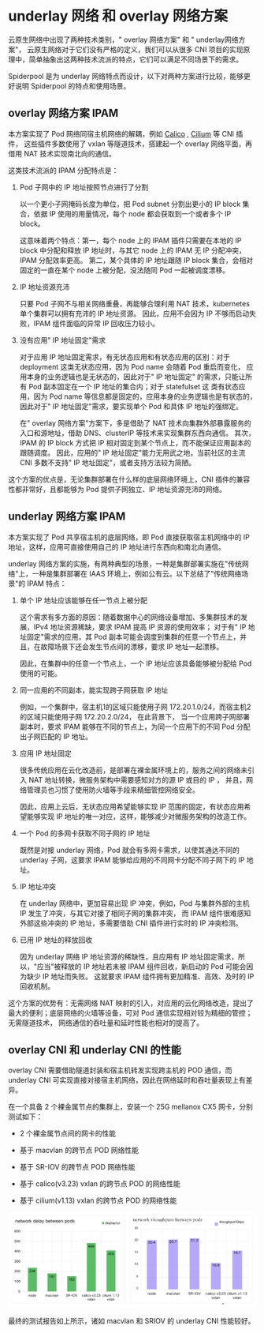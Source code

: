 # underlay 网络 和 overlay 网络方案

云原生网络中出现了两种技术类别，" overlay 网络方案" 和 " underlay网络方案"，
云原生网络对于它们没有严格的定义，我们可以从很多 CNI 项目的实现原理中，简单抽象出这两种技术流派的特点，它们可以满足不同场景下的需求。

Spiderpool 是为 underlay 网络特点而设计，以下对两种方案进行比较，能够更好说明 Spiderpool 的特点和使用场景。

## overlay 网络方案 IPAM

本方案实现了 Pod 网络同宿主机网络的解耦，例如 [Calico](https://github.com/projectcalico/calico) , [Cilium](https://github.com/cilium/cilium) 等 CNI 插件，
这些插件多数使用了 vxlan 等隧道技术，搭建起一个 overlay 网络平面，再借用 NAT 技术实现南北向的通信。

这类技术流派的 IPAM 分配特点是：

1. Pod 子网中的 IP 地址按照节点进行了分割

   以一个更小子网掩码长度为单位，把 Pod subnet 分割出更小的 IP block 集合，依据 IP 使用的用量情况，每个 node 都会获取到一个或者多个 IP block。

   这意味着两个特点：第一，每个 node 上的 IPAM 插件只需要在本地的 IP block 中分配和释放 IP 地址时，与其它 node 上的 IPAM 无 IP 分配冲突，IPAM 分配效率更高。
   第二，某个具体的 IP 地址跟随 IP block 集合，会相对固定的一直在某个 node 上被分配，没法随同 Pod 一起被调度漂移。

2. IP 地址资源充沛

   只要 Pod 子网不与相关网络重叠，再能够合理利用 NAT 技术，kubernetes 单个集群可以拥有充沛的 IP 地址资源。
   因此，应用不会因为 IP 不够而启动失败，IPAM 组件面临的异常 IP 回收压力较小。

3. 没有应用" IP 地址固定"需求

   对于应用 IP 地址固定需求，有无状态应用和有状态应用的区别：对于 deployment 这类无状态应用，因为 Pod name 会随着 Pod 重启而变化，
   应用本身的业务逻辑也是无状态的，因此对于" IP 地址固定" 的需求，只能让所有 Pod 副本固定在一个 IP 地址的集合内；对于 statefulset 这
   类有状态应用，因为 Pod name 等信息都是固定的，应用本身的业务逻辑也是有状态的，因此对于" IP 地址固定"需求，要实现单个 Pod 和具体 IP 地址的强绑定。

   在" overlay 网络方案"方案下，多是借助了 NAT 技术向集群外部暴露服务的入口和源地址，借助 DNS、clusterIP 等技术来实现集群东西向通信。
   其次，IPAM 的 IP block 方式把 IP 相对固定到某个节点上，而不能保证应用副本的跟随调度。
   因此，应用的" IP 地址固定"能力无用武之地，当前社区的主流 CNI 多数不支持" IP 地址固定"，或者支持方法较为简陋。

这个方案的优点是，无论集群部署在什么样的底层网络环境上，CNI 插件的兼容性都非常好，且都能够为 Pod 提供子网独立、IP 地址资源充沛的网络。

## underlay 网络方案 IPAM

本方案实现了 Pod 共享宿主机的底层网络，即 Pod 直接获取宿主机网络中的 IP 地址，这样，应用可直接使用自己的 IP 地址进行东西向和南北向通信。

underlay 网络方案的实施，有两种典型的场景，一种是集群部署实施在"传统网络"上，一种是集群部署在 IAAS 环境上，例如公有云。以下总结了"传统网络场景"的 IPAM 特点：

1. 单个 IP 地址应该能够在任一节点上被分配

   这个需求有多方面的原因：随着数据中心的网络设备增加、多集群技术的发展，IPv4 地址资源稀缺，要求 IPAM 提高 IP 资源的使用效率；
   对于有" IP 地址固定"需求的应用，其 Pod 副本可能会调度到集群的任意一个节点上，并且，在故障场景下还会发生节点间的漂移，要求 IP 地址一起漂移。

   因此，在集群中的任意一个节点上，一个 IP 地址应该具备能够被分配给 Pod 使用的可能。

2. 同一应用的不同副本，能实现跨子网获取 IP 地址

   例如，一个集群中，宿主机1的区域只能使用子网 172.20.1.0/24，而宿主机2的区域只能使用子网 172.20.2.0/24， 在此背景下，
   当一个应用跨子网部署副本时，要求 IPAM 能够在不同的节点上，为同一个应用下的不同 Pod 分配出子网匹配的 IP 地址。

3. 应用 IP 地址固定

   很多传统应用在云化改造前，是部署在裸金属环境上的，服务之间的网络未引入 NAT 地址转换，微服务架构中需要感知对方的源 IP 或目的 IP ，
   并且，网络管理员也习惯了使用防火墙等手段来精细管控网络安全。

   因此，应用上云后，无状态应用希望能够实现 IP 范围的固定，有状态应用希望能够实现 IP 地址的唯一对应，这样，能够减少对微服务架构的改造工作。

4. 一个 Pod 的多网卡获取不同子网的 IP 地址

   既然是对接 underlay 网络，Pod 就会有多网卡需求，以使其通达不同的 underlay 子网，这要求 IPAM 能够给应用的不同网卡分配不同子网下的 IP 地址。

5. IP 地址冲突

   在 underlay 网络中，更加容易出现 IP 冲突，例如，Pod 与集群外部的主机 IP 发生了冲突，与其它对接了相同子网的集群冲突，
   而 IPAM 组件很难感知外部这些冲突的 IP 地址，多需要借助 CNI 插件进行实时的 IP 冲突检测。

6. 已用 IP 地址的释放回收

   因为 underlay 网络 IP 地址资源的稀缺性，且应用有 IP 地址固定需求，所以，"应当"被释放的 IP 地址若未被 IPAM 组件回收，新启动的 Pod 可能会因为缺少 IP 地址而失败。
   这就要求 IPAM 组件拥有更加精准、高效、及时的 IP 回收机制。

这个方案的优势有：无需网络 NAT 映射的引入，对应用的云化网络改造，提出了最大的便利；底层网络的火墙等设备，可对 Pod 通信实现相对较为精细的管控；无需隧道技术，
网络通信的吞吐量和延时性能也相对的提高了。

## overlay CNI 和 underlay CNI 的性能

overlay CNI 需要借助隧道封装和宿主机转发实现跨主机的 POD 通信，而 underlay CNI 可实现直接对接宿主机网络，因此在网络延时和吞吐量表现上有差异。

在一个具备 2 个裸金属节点的集群上，安装一个 25G mellanox CX5 网卡，分别测试如下：

* 2 个裸金属节点间的网卡的性能

* 基于 macvlan 的跨节点 POD 网络性能

* 基于 SR-IOV 的跨节点 POD 网络性能

* 基于 calico(v3.23) vxlan 的跨节点 POD 的网络性能

* 基于 cilium(v1.13) vxlan 的跨节点 POD 的网络性能

![performance](../images/network_performance.png)

最终的测试报告如上所示，诸如 macvlan 和 SRIOV 的 underlay CNI 性能较好。 
